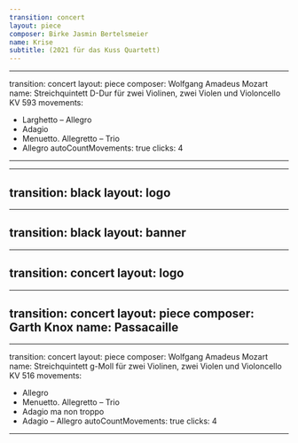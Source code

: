 ```yaml
---
transition: concert
layout: piece
composer: Birke Jasmin Bertelsmeier
name: Krise
subtitle: (2021 für das Kuss Quartett)
---
```

---
transition: concert
layout: piece
composer: Wolfgang Amadeus Mozart
name: Streichquintett D-Dur für zwei Violinen, zwei Violen und Violoncello KV 593
movements:
  - Larghetto – Allegro
  - Adagio
  - Menuetto. Allegretto – Trio
  - Allegro
autoCountMovements: true
clicks: 4
---

---
transition: black
layout: logo
---
---
transition: black
layout: banner
---
---
transition: concert
layout: logo
---

---
transition: concert
layout: piece
composer: Garth Knox
name: Passacaille
---
---
transition: concert
layout: piece
composer: Wolfgang Amadeus Mozart
name: Streichquintett g-Moll für zwei Violinen, zwei Violen und Violoncello KV 516
movements:
  - Allegro
  - Menuetto. Allegretto – Trio
  - Adagio ma non troppo
  - Adagio – Allegro
autoCountMovements: true
clicks: 4
---